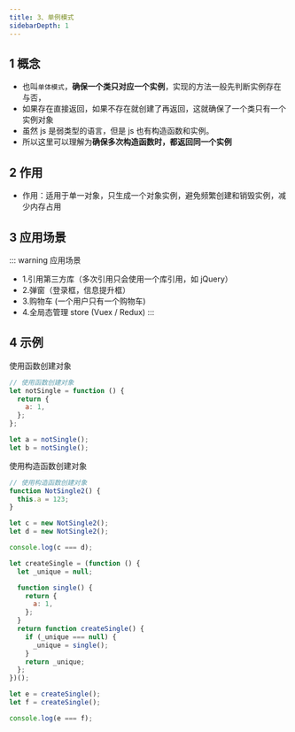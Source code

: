 ```yaml
---
title: 3、单例模式
sidebarDepth: 1
---
```


## 1 概念
- 也叫`单体模式`，**确保一个类只对应一个实例**，实现的方法一般先判断实例存在与否，
- 如果存在直接返回，如果不存在就创建了再返回，这就确保了一个类只有一个实例对象
- 虽然 js 是弱类型的语言，但是 js 也有构造函数和实例。
- 所以这里可以理解为**确保多次构造函数时，都返回同一个实例**

## 2 作用

- 作用：适用于单一对象，只生成一个对象实例，避免频繁创建和销毁实例，减少内存占用

## 3 应用场景

::: warning 应用场景

- 1.引用第三方库（多次引用只会使用一个库引用，如 jQuery）
- 2.弹窗（登录框，信息提升框）
- 3.购物车 (一个用户只有一个购物车)
- 4.全局态管理 store (Vuex / Redux)
  :::

## 4 示例

使用函数创建对象

```js
// 使用函数创建对象
let notSingle = function () {
  return {
    a: 1,
  };
};

let a = notSingle();
let b = notSingle();
```

使用构造函数创建对象

```js
// 使用构造函数创建对象
function NotSingle2() {
  this.a = 123;
}

let c = new NotSingle2();
let d = new NotSingle2();

console.log(c === d);
```

```js
let createSingle = (function () {
  let _unique = null;

  function single() {
    return {
      a: 1,
    };
  }
  return function createSingle() {
    if (_unique === null) {
      _unique = single();
    }
    return _unique;
  };
})();

let e = createSingle();
let f = createSingle();

console.log(e === f);
```
